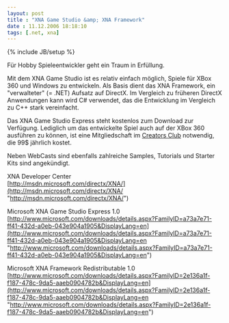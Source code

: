 ```yaml
---
layout: post
title : "XNA Game Studio &amp; XNA Framework"
date : 11.12.2006 18:18:10
tags: [.net, xna]
---
```

{% include JB/setup %}

Für Hobby Spieleentwickler geht ein Traum in Erfüllung.

Mit dem XNA Game Studio ist es relativ einfach möglich, Spiele für XBox 360 und Windows zu entwickeln. Als Basis dient das XNA Framework, ein "verwalteter" (= .NET) Aufsatz auf DirectX. Im Vergleich zu früheren DirectX Anwendungen kann wird C# verwendet, das die Entwicklung im Vergleich zu C++ stark vereinfacht.

Das XNA Game Studio Express steht kostenlos zum Download zur Verfügung. Lediglich um das entwickelte Spiel auch auf der XBox 360 ausführen zu können, ist eine Mitgliedschaft im [Creators Club](http://msdn.microsoft.com/directx/xna/creators/) notwendig, die 99$ jährlich kostet.

Neben WebCasts sind ebenfalls zahlreiche Samples, Tutorials und Starter Kits sind angekündigt.

XNA Developer Center  
[http://msdn.microsoft.com/directx/XNA/](http://msdn.microsoft.com/directx/XNA/ "http://msdn.microsoft.com/directx/XNA/")

Microsoft XNA Game Studio Express 1.0  
[http://www.microsoft.com/downloads/details.aspx?FamilyID=a73a7e71-ff41-432d-a0eb-043e904a1905&DisplayLang=en](http://www.microsoft.com/downloads/details.aspx?FamilyID=a73a7e71-ff41-432d-a0eb-043e904a1905&DisplayLang=en "http://www.microsoft.com/downloads/details.aspx?FamilyID=a73a7e71-ff41-432d-a0eb-043e904a1905&DisplayLang=en")

Microsoft XNA Framework Redistributable 1.0  
[http://www.microsoft.com/downloads/details.aspx?FamilyID=2e136a1f-f187-478c-9da5-aaeb0904782b&DisplayLang=en](http://www.microsoft.com/downloads/details.aspx?FamilyID=2e136a1f-f187-478c-9da5-aaeb0904782b&DisplayLang=en "http://www.microsoft.com/downloads/details.aspx?FamilyID=2e136a1f-f187-478c-9da5-aaeb0904782b&DisplayLang=en")
